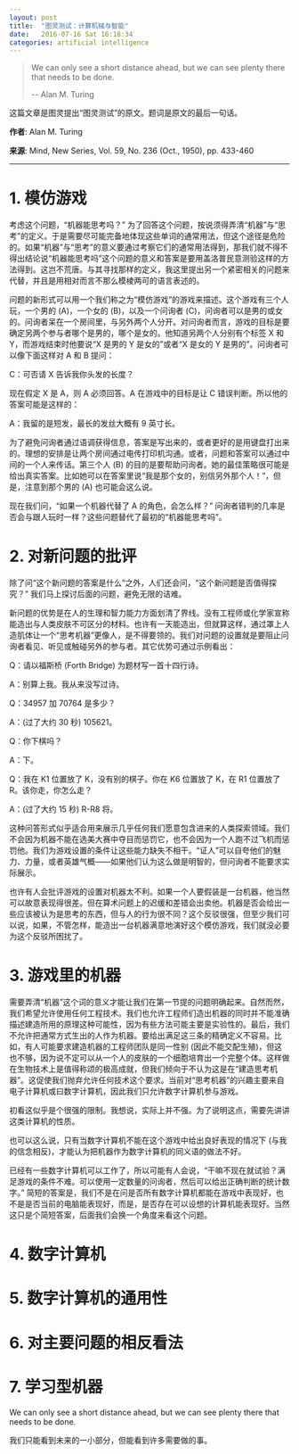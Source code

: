 ```yaml
---
layout: post
title:  "图灵测试：计算机械与智能"
date:   2016-07-16 Sat 16:18:34
categories: artificial intelligence
---
```


> We can only see a short distance ahead, but we can see plenty there that needs to be done.
>
> -- Alan M. Turing

这篇文章是图灵提出“图灵测试”的原文。题词是原文的最后一句话。

**作者**: Alan M. Turing

**来源**: Mind, New Series, Vol. 59, No. 236 (Oct., 1950), pp. 433-460

---

# 1. 模仿游戏

考虑这个问题，“机器能思考吗？” 为了回答这个问题，按说须得弄清“机器”与“思考”的定义。于是需要尽可能完备地体现这些单词的通常用法，但这个途径是危险的。如果“机器”与“思考”的意义要通过考察它们的通常用法得到，那我们就不得不得出结论说“机器能思考吗”这个问题的意义和答案是要用盖洛普民意测验这样的方法得到。这岂不荒唐。与其寻找那样的定义，我这里提出另一个紧密相关的问题来代替，并且是用相对而言不那么模棱两可的语言表述的。

问题的新形式可以用一个我们称之为“模仿游戏”的游戏来描述。这个游戏有三个人玩，一个男的 (A)，一个女的 (B)，以及一个问询者 (C)，问询者可以是男的或女的。问询者呆在一个房间里，与另外两个人分开。对问询者而言，游戏的目标是要确定另两个参与者哪个是男的，哪个是女的。他知道另两个人分别有个标签 X 和 Y，而游戏结束时他要说“X 是男的 Y 是女的”或者“X 是女的 Y 是男的”。问询者可以像下面这样对 A 和 B 提问：

C：可否请 X 告诉我你头发的长度？

现在假定 X 是 A，则 A 必须回答。A 在游戏中的目标是让 C 错误判断。所以他的答案可能是这样的：

A：我留的是短发，最长的发丝大概有 9 英寸长。

为了避免问询者通过语调获得信息，答案是写出来的，或者更好的是用键盘打出来的。理想的安排是让两个房间通过电传打印机沟通。或者，问题和答案可以通过中间的一个人来传话。第三个人 (B) 的目的是要帮助问询者。她的最佳策略很可能是给出真实答案。比如她可以在答案里说“我是那个女的，别信另外那个人！”，但是，注意到那个男的 (A) 也可能会这么说。

现在我们问，“如果一个机器代替了 A 的角色，会怎么样？” 问询者错判的几率是否会与跟人玩时一样？这些问题替代了最初的“机器能思考吗”。

# 2. 对新问题的批评

除了问“这个新问题的答案是什么”之外，人们还会问，“这个新问题是否值得探究？” 我们马上探讨后面的问题，避免无限的诘难。

新问题的优势是在人的生理和智力能力方面划清了界线。没有工程师或化学家宣称能造出与人类皮肤不可区分的材料。也许有一天能造出，但就算这样，通过罩上人造肌体让一个“思考机器”更像人，是不得要领的。我们对问题的设置就是要阻止问询者看见、听见或触碰另外的参与者。其它优势可通过示例看出：

Q：请以福斯桥 (Forth Bridge) 为题材写一首十四行诗。

A：别算上我。我从来没写过诗。

Q：34957 加 70764 是多少？

A：(过了大约 30 秒) 105621。

Q：你下棋吗？

A：下。

Q：我在 K1 位置放了 K，没有别的棋子。你在 K6 位置放了 K，在 R1 位置放了 R。该你走，你怎么走？

A：(过了大约 15 秒) R-R8 将。

这种问答形式似乎适合用来展示几乎任何我们愿意包含进来的人类探索领域。我们不会因为机器不能在选美大赛中夺目而惩罚它，也不会因为一个人跑不过飞机而惩罚他。我们为游戏设置的条件让这些能力缺失不相干。“证人”可以自夸他们的魅力、力量，或者英雄气概——如果他们认为这么做是明智的，但问询者不能要求实际展示。

也许有人会批评游戏的设置对机器太不利。如果一个人要假装是一台机器，他当然可以故意表现得很差。但在算术问题上的迟缓和差错会出卖他。机器是否会给出一些应该被认为是思考的东西，但与人的行为很不同？这个反驳很强，但至少我们可以说，如果，不管怎样，能造出一台机器满意地演好这个模仿游戏，我们就没必要为这个反驳所困扰了。

# 3. 游戏里的机器

需要弄清“机器”这个词的意义才能让我们在第一节提的问题明确起来。自然而然，我们希望允许使用任何工程技术。我们也允许工程师们造出机器的同时并不能准确描述建造所用的原理这种可能性，因为有些方法可能主要是实验性的。最后，我们不允许把通常方式生出的人作为机器。要给出满足这三条的精确定义不容易。比如，有人可能要求建造机器的工程师团队是同一性别 (因此不能交配生殖)，但这也不够，因为说不定可以从一个人的皮肤的一个细胞培育出一个完整个体。这样做在生物技术上是值得称颂的极高成就，但我们倾向于不认为这是在“建造思考机器”。这促使我们抛弃允许任何技术这个要求。当前对“思考机器”的兴趣主要来自电子计算机或曰数字计算机，因此我们只允许数字计算机参与游戏。

初看这似乎是个很强的限制。我想说，实际上并不强。为了说明这点，需要先讲讲这类计算机的性质。

也可以这么说，只有当数字计算机不能在这个游戏中给出良好表现的情况下 (与我的信念相反)，才能认为把机器作为数字计算机的同义语的做法不好。

已经有一些数字计算机可以工作了，所以可能有人会说，“干嘛不现在就试验？满足游戏的条件不难。可以使用一定数量的问询者，然后可以给出正确判断的统计数字。” 简短的答案是，我们不是在问是否所有数字计算机都能在游戏中表现好，也不是是否当前的电脑能表现好，而是，是否存在可以设想的计算机能表现好。当然这只是个简短答案，后面我们会换一个角度来看这个问题。

# 4. 数字计算机

# 5. 数字计算机的通用性

# 6. 对主要问题的相反看法

# 7. 学习型机器

We can only see a short distance ahead, but we can see plenty there that needs to be done.

我们只能看到未来的一小部分，但能看到许多需要做的事。

